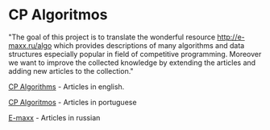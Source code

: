 # CP Algoritmos

"The goal of this project is to translate the wonderful resource http://e-maxx.ru/algo which provides descriptions of many algorithms and data structures especially popular in field of competitive programming. Moreover we want to improve the collected knowledge by extending the articles and adding new articles to the collection."

[CP Algorithms](https://cp-algorithms.com/) - Articles in english.

[CP Algoritmos](https://cp-algorithms-brasil.com/) - Articles in portuguese

[E-maxx](http://e-maxx.ru/algo/) - Articles in russian
